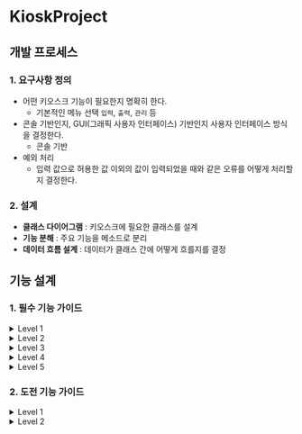 # KioskProject
## 개발 프로세스
### 1. 요구사항 정의

- 어떤 키오스크 기능이 필요한지 명확히 한다.
    - 기본적인 메뉴 선택 `입력`, `출력`, `관리` 등
- 콘솔 기반인지, GUI(그래픽 사용자 인터페이스) 기반인지 사용자 인터페이스 방식을 결정한다.
    - 콘솔 기반
- 예외 처리
    - 입력 값으로 허용한 값 이외의 값이 입력되었을 때와 같은 오류를 어떻게 처리할지 결정한다.

### 2. 설계

- **클래스 다이어그램** : 키오스크에 필요한 클래스를 설계
- **기능 분해** : 주요 기능을 메소드로 분리
- **데이터 흐름 설계** : 데이터가 클래스 간에 어떻게 흐를지를 결정



## 기능 설계
### 1. 필수 기능 가이드
<details>
  <summary>Level 1</summary>
    - 기본적인 키오스크
    
  ① 햄버거 메뉴를 출력하고 선택하도록 한다.
    
  - [x]  `Scanner`를 사용 → 여러 햄버거 메뉴 출력
  - [x]  제시된 메뉴 중 입력 받은 숫자에 따라 다른 로직 실행
  - [x]  반복문을 이용해 특정 번호가 입력되면 프로그램 종료
</details>

<details>
  <summary>Level 2</summary>
    - 객체 지향 설계를 적용해 햄버거 메뉴를 클래스로 관리하는 키오스크
    
  ① `MenuItem` 클래스를 생성한다.
    
  - [x]  개별 음식 항목을 관리하는 클래스
  - [x]  클래스는 `이름`, `가격`, `설명` 필드 존재
    
  ② `main` 함수에서 `MenuItem` 클래스를 활용하여 햄버거 메뉴를 출력한다.
    
  - [x]  `MenuItem` 객체 생성을 통해 이름, 가격, 설명 세팅(`new`)
  - [x]  `List`를 선언하여 여러 `MenuItem` 추가
  - [x]  반복문을 활용해 `MenuItems`를 탐색하면서 하나씩 접근
</details>

<details>
  <summary>Level 3</summary>
    - 객체 지향 설계를 적용해 순서 제어를 클래스로 관리하는 키오스크
    
  ① `Kiosk` 클래스를 생성한다.
    
  - [x]  키오스크 프로그램의 메뉴를 관리하고, 사용자 입력을 처리하는 클래스
  - [x]  `MenuItem`을 관리하는 리스트가 필드로 존재
  - [x]  `main` 함수에서 관리하던 입력과 반복문 로직은 이제 `start` 함수를 만들어 관리
  - [x]  `List<MenuItem> menuItems` 는 `Kiosk` 클래스 생성자를 통해 값 할당
      - [x]  `Kiosk` 객체를 생성/사용하는 `main` 함수에서 객체를 생성할 때 값을 넘긴다
    
    ② 요구사항에 부합하는지 검토한다.
    
    - [x]  키오스크 프로그램을 시작하는 메서드 구현
        - [x]  콘솔에 햄버거 메뉴 출력
        - [x]  사용자의 입력을 받아 메뉴를 선택하거나 프로그램 종료
        - [x]  유효하지 않은 입력에 대해 오류 메시지를 출력
        - [x]  `0`을 입력하면 프로그램이 `뒤로가기` 되거나 `종료`
</details>

<details>
  <summary>Level 4</summary>
    - 객체 지향 설계를 적용해 음식 메뉴와 주문 내역을 클래스 기반으로 관리하는 키오스크
    
  ① `Menu` 클래스 생성하기
    
  - [x]  `MenuItem` 클래스를 관리하는 클래스
  - [x]  `List<MenuItem>`은 `Menu` 클래스가 관리하도록 변경
  - [x]  여러 버거들을 포함하는 상위 개념 `카테고리 이름` 필드
  - [x]  메뉴 카테고리 이름을 반환하는 메서드 구현
</details>

<details>
  <summary>Level 5</summary>
    - 캡슐화를 적용한 키오스크
    
  ① `MenuItem`, `Menu` 그리고 `Kiosk` 클래스의 필드에 직접 접근하지 못하도록 설정(`private`)  
  ② `Getter`와 `Setter` 메서드를 사용해 데이터 관리
</details>

### 2. 도전 기능 가이드

<details>
  <summary>Level 1</summary>
    - 장바구니/구매하기 기능을 구현한 키오스크
    
  ① 장바구니 생성 및 관리하기
    
  - [x]  선택한 메뉴를 장바구니에 추가할 수 있는 기능 제공
  - [x]  장바구니는 메뉴명, 수량, 가격 정보를 저장하며, 항목 추가 및 조회
  - [x]  사용자가 잘못된 선택을 했을 경우 예외 처리
    
  ② 장바구니 출력 및 금액 계산하기
    
  - [x]  결제를 시도하기 전에, 장바구니에 담긴 모든 메뉴와 총 금액 출력
    
  ③ 장바구니에 메뉴 담기
    
  - [x]  메뉴를 클릭하면 장바구니에 추가할 지 확인
  - [x]  장바구니에 담은 목록 출력
    
  ④ 주문하기
    
  - [x]  장바구니에 담긴 모든 항목 출력
  - [x]  합산하여 총 금액을 계산하고, `주문하기` 선택 시 장바구니 초기화
</details>

<details>
  <summary>Level 2</summary>
    - Enum, 람다 & 스트림을 활용한 키오스크
    
  ① `Enum`을 활용해 사용자 유형별 할인율을 관리한다.
  - [x]  사용자 유형의 Enum 정의 및 각 사용자 유형에 따른 할인율 적용
  - [x]  주문 시, 사용자 유형에 맞는 할인율 적용해 총 금액 계산
    
  ② `람다 & 스트림`을 활용한 장바구니 조회 기능
  - [x]  기존에 생성한 `Menu`의 `MenuItem` 조회 시, 스트림을 사용하여 출력하도록 수정
  - [x]  기존 장바구니에서 특정 메뉴 빼기 기능을 통한 스트림 활용
</details>
